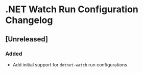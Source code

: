 <!-- Keep a Changelog guide -> https://keepachangelog.com -->

# .NET Watch Run Configuration Changelog

## [Unreleased]

### Added

- Add initial support for `dotnet-watch` run configurations